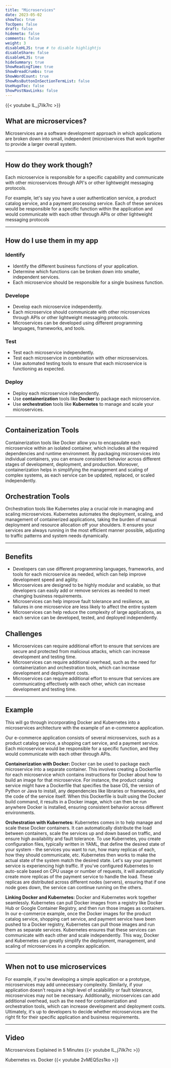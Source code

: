 ```yaml
---
title: "Microservices"
date: 2023-05-02
showToc: true
TocOpen: false
draft: false
hidemeta: false
comments: false
weight: 3
disableHLJS: true # to disable highlightjs
disableShare: false
disableHLJS: true
hideSummary: true
ShowReadingTime: true
ShowBreadCrumbs: true
ShowWordCount: true
ShowRssButtonInSectionTermList: false
UseHugoToc: false
ShowPostNavLinks: false
---
```


{{< youtube lL_j7ilk7rc >}}



## What are microservices?
Microservices are a software development approach in which applications are broken down into small, independent (micro)services that work together to provide a larger overall system.

---

## How do they work though? 
Each microservice is responsible for a specific capability and communicate with other microservices through API's or other lightweight messaging protocols. 

For example, let's say you have a user authentication service, a product catalog service, and a payment processing service. Each of these services would be responsible for a specific function within the application and would communicate with each other through APIs or other lightweight messaging protocols

---
## How do I use them in my app 


### Identify 
-   Identify the different business functions of your application.
-   Determine which functions can be broken down into smaller, independent services.
-   Each microservice should be responsible for a single business function.

### Develope 
-   Develop each microservice independently.
-   Each microservice should communicate with other microservices through APIs or other lightweight messaging protocols.
-   Microservices can be developed using different programming languages, frameworks, and tools.

### Test
-   Test each microservice independently.
-   Test each microservice in combination with other microservices.
-   Use automated testing tools to ensure that each microservice is functioning as expected.

### Deploy
-   Deploy each microservice independently.
-   Use **containerization** tools like **Docker** to package each microservice.
-   Use **orchestration** tools like **Kubernetes** to manage and scale your microservices.

--- 


## Containerization Tools

Containerization tools like Docker allow you to encapsulate each microservice within an isolated container, which includes all the required dependencies and runtime environment. By packaging microservices into individual containers, you can ensure consistent behavior across different stages of development, deployment, and production. Moreover, containerization helps in simplifying the management and scaling of complex systems, as each service can be updated, replaced, or scaled independently.

## Orchestration Tools

Orchestration tools like Kubernetes play a crucial role in managing and scaling microservices. Kubernetes automates the deployment, scaling, and management of containerized applications, taking the burden of manual deployment and resource allocation off your shoulders. It ensures your services are always running in the most efficient manner possible, adjusting to traffic patterns and system needs dynamically.

---

## Benefits 
- Developers can use different programming languages, frameworks, and tools for each microservice as needed, which can help improve development speed and agility.
- Microservices are designed to be highly modular and scalable, so that developers can easily add or remove services as needed to meet changing business requirements.
- Microservices can help improve fault tolerance and resilience, as failures in one microservice are less likely to affect the entire system
- Microservices can help reduce the complexity of large applications, as each service can be developed, tested, and deployed independently.

## Challenges 
-   Microservices can require additional effort to ensure that services are secure and protected from malicious attacks, which can increase development and testing time.
-   Microservices can require additional overhead, such as the need for containerization and orchestration tools, which can increase development and deployment costs.
-   Microservices can require additional effort to ensure that services are communicating effectively with each other, which can increase development and testing time.


---

## Example 

This will go through incorporating Docker and Kubernetes into a microservices architecture with the example of an e-commerce application.

Our e-commerce application consists of several microservices, such as a product catalog service, a shopping cart service, and a payment service. Each microservice would be responsible for a specific function, and they would communicate with each other through APIs. 


**Containerization with Docker:** Docker can be used to package each microservice into a separate container. This involves creating a Dockerfile for each microservice which contains instructions for Docker about how to build an image for that microservice. For instance, the product catalog service might have a Dockerfile that specifies the base OS, the version of Python or Java to install, any dependencies like libraries or frameworks, and the code of the service itself. When this Dockerfile is built using the Docker build command, it results in a Docker image, which can then be run anywhere Docker is installed, ensuring consistent behavior across different environments.



**Orchestration with Kubernetes:** Kubernetes comes in to help manage and scale these Docker containers. It can automatically distribute the load between containers, scale the services up and down based on traffic, and ensure high availability and fault tolerance. To use Kubernetes, you create configuration files, typically written in YAML, that define the desired state of your system - the services you want to run, how many replicas of each, how they should communicate, etc. Kubernetes then works to make the actual state of the system match the desired state. Let's say your payment service is experiencing high traffic. If you've configured Kubernetes to auto-scale based on CPU usage or number of requests, it will automatically create more replicas of the payment service to handle the load. These replicas are distributed across different nodes (servers), ensuring that if one node goes down, the service can continue running on the others.

**Linking Docker and Kubernetes:** Docker and Kubernetes work together seamlessly. Kubernetes can pull Docker images from a registry like Docker Hub or Google Container Registry, and then run those images as containers. In our e-commerce example, once the Docker images for the product catalog service, shopping cart service, and payment service have been pushed to a Docker registry, Kubernetes can pull those images and run them as separate services. Kubernetes ensures that these services can communicate with each other and scale independently. This way, Docker and Kubernetes can greatly simplify the deployment, management, and scaling of microservices in a complex application.




---
 

## When not to use microservices 

For example, if you're developing a simple application or a prototype, microservices may add unnecessary complexity. Similarly, if your application doesn't require a high level of scalability or fault tolerance, microservices may not be necessary. Additionally, microservices can add additional overhead, such as the need for containerization and orchestration tools, which can increase development and deployment costs. Ultimately, it's up to developers to decide whether microservices are the right fit for their specific application and business requirements.


---

## Video

Microservices Explained in 5 Minutes
{{< youtube lL_j7ilk7rc >}}

Kubernetes vs. Docker
{{< youtube 2vMEQ5zs1ko >}}
